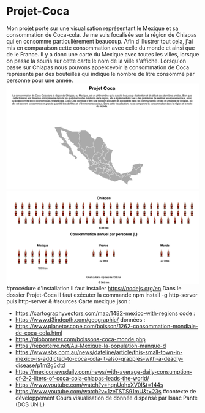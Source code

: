# Projet-Coca
Mon projet porte sur une visualisation représentant le Mexique et sa consommation de Coca-cola. Je me suis focalisée sur la région de Chiapas qui en consomme particulièrement beaucoup. Afin d'illustrer tout cela, j'ai mis en comparaison cette consommation avec celle du monde et ainsi que de le France. Il y a donc une carte du Mexique avec toutes les villes, lorsque on passe la souris sur cette carte le nom de la ville s'affiche. Lorsqu'on passe sur Chiapas nous pouvons appercevoir la consommation de Coca représenté par des bouteilles qui indique le nombre de litre consommé par personne pour une année. 
![](https://github.com/Sabpaola/Projet-Coca/blob/main/images/capture%201%20.png)
![](https://github.com/Sabpaola/Projet-Coca/blob/main/images/capture%202%20.png)
#procédure d'installation 
Il faut installer https://nodejs.org/en 
Dans le dossier Projet-Coca il faut exécuter la commande npm install -g http-server puis http-server &
#sources 
Carte mexique json : 
- https://cartographyvectors.com/map/1482-mexico-with-regions 
code : 
- https://www.d3indepth.com/geographic/
données :
- https://www.planetoscope.com/boisson/1262-consommation-mondiale-de-coca-cola.html
- https://globometer.com/boissons-coca-monde.php
- https://reporterre.net/Au-Mexique-la-population-manque-d
- https://www.sbs.com.au/news/dateline/article/this-small-town-in-mexico-is-addicted-to-coca-cola-it-also-grapples-with-a-deadly-disease/p1m2g5dtd
- https://mexiconewsdaily.com/news/with-average-daily-consumption-of-2-2-liters-of-coca-cola-chiapas-leads-the-world/
- https://www.youtube.com/watch?v=hqnUohxXV0I&t=144s
- https://www.youtube.com/watch?v=1zeTSTS91mU&t=23s
#contexte de développement 
Cours visualisation de donnée dispensé par Isaac Pante (DCS UNIL) 
